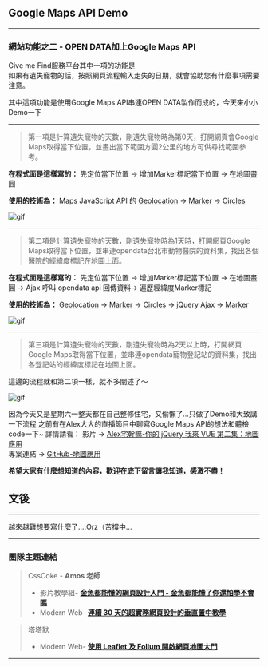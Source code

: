 ## Google Maps API Demo
---

### 網站功能之二 - OPEN DATA加上Google Maps API

Give me Find服務平台其中一項的功能是  
如果有遺失寵物的話，按照網頁流程輸入走失的日期，就會協助您有什麼事項需要注意。

其中這項功能是使用Google Maps API串連OPEN DATA製作而成的，今天來小小Demo一下
    
---

> 第一項是計算遺失寵物的天數，剛遺失寵物時為第0天，打開網頁會Google Maps取得當下位置，並畫出當下範圍方圓2公里的地方可供尋找範圍參考。

**在程式面是這樣寫的：**
先定位當下位置 → 增加Marker標記當下位置 → 在地圖畫圓

**使用的技術為：**
Maps JavaScript API 的 
[Geolocation](https://developers.google.com/maps/documentation/javascript/examples/map-geolocation) → [Marker](https://developers.google.com/maps/documentation/javascript/adding-a-google-map) → [Circles](https://developers.google.com/maps/documentation/javascript/examples/circle-simple)

![gif](https://github.com/tinatyc/King-Ironman-30Day-Challenge/blob/master/2018/article/img/day19_1.gif?raw=true)   
    
---

> 第二項是計算遺失寵物的天數，剛遺失寵物時為1天時，打開網頁Google Maps取得當下位置，並串連opendata台北市動物醫院的資料集，找出各個醫院的經緯度標記在地圖上面。

**在程式面是這樣寫的：**
先定位當下位置 → 增加Marker標記當下位置 → 在地圖畫圓 → Ajax 呼叫 opendata api 回傳資料→ 遍歷經緯度Marker標記 

**使用的技術為：**
[Geolocation](https://developers.google.com/maps/documentation/javascript/examples/map-geolocation) → [Marker](https://developers.google.com/maps/documentation/javascript/adding-a-google-map) → [Circles](https://developers.google.com/maps/documentation/javascript/examples/circle-simple) → jQuery Ajax → [Marker](https://developers.google.com/maps/documentation/javascript/adding-a-google-map)
   
![gif](https://github.com/tinatyc/King-Ironman-30Day-Challenge/blob/master/2018/article/img/day19_2.gif?raw=true)
    
---

> 第三項是計算遺失寵物的天數，剛遺失寵物時為2天以上時，打開網頁Google Maps取得當下位置，並串連opendata寵物登記站的資料集，找出各登記站的經緯度標記在地圖上面。

這邊的流程就和第二項一樣，就不多闡述了～
    
![gif](https://github.com/tinatyc/King-Ironman-30Day-Challenge/blob/master/2018/article/img/day19_3.gif?raw=true)

因為今天又是星期六一整天都在自己整修住宅，又偷懶了...只做了Demo和大致講一下流程
之前有在Alex大大的直播節目中聊寫Google Maps API的想法和體檢code一下~
詳情請看：
影片 → [Alex宅幹嘛-你的 jQuery 我來 VUE 第二集：地圖應用](https://youtu.be/AkPmsTfPwUU)   
專案連結 → [GitHub-地圖應用](https://github.com/tinatyc/UrJqLetMeVue_GoogleMap)

**希望大家有什麼想知道的內容，歡迎在底下留言讓我知道，感激不盡！**


## 文後

---

越來越難想要寫什麼了....Orz（苦撐中...

---

### 團隊主題連結

> CssCoke - **Amos 老師**
>
> - 影片教學組- **[金魚都能懂的網頁設計入門 - 金魚都能懂了你還怕學不會嗎](https://ithelp.ithome.com.tw/users/20112550/ironman/2072)**
> - Modern Web- **[連續 30 天的超實務網頁設計的垂直置中教學](https://ithelp.ithome.com.tw/users/20112550/ironman/2092)**

> 塔塔默
>
> - Modern Web- **[使用 Leaflet 及 Folium 開啟網頁地圖大門](https://ithelp.ithome.com.tw/users/20112552/ironman/2074)**

---
